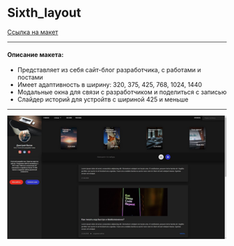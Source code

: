 # Sixth_layout
[Ссылка на макет](https://scelegod.github.io/Sixth_layout/)

---
#### Описание макета:
* Представляет из себя сайт-блог разработчика, с работами и постами
* Имеет адаптивность в ширину: 320, 375, 425, 768, 1024, 1440
* Модальные окна для связи с разработчиком и поделиться с записью
* Слайдер историй для устройтв с шириной 425 и меньше 
---

![](./img/readmeImgSite.jpg)

